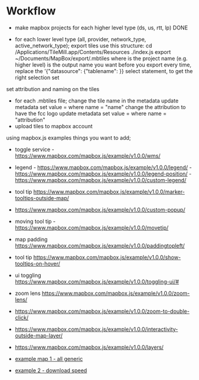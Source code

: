 Workflow
========
- make mapbox projects for each higher level type (ds, us, rtt, lp) DONE

- for each lower level type (all, provider, network_type, active_network_type);
   export tiles
   use this structure:
   		cd /Applications/TileMill.app/Contents/Resources
   		./index.js export <proj> ~/Documents/MapBox/export/<name>.mbtiles
   			where <proj> is the project name (e.g. higher level)
   				  <name> is the output name you want
   before you export every time, replace the '{"datasource": {"tablename": }} 
   select statement, to get the right selection set

set attribution and naming on the tiles
- for each <name>.mbtiles file;
	change the tile name in the metadata
		update metadata set value = <value> where name = "name" 
	change the attribution to have the fcc logo
		update metadata set value = <logo> where name = "attribution"
- upload tiles to mapbox account


using mapbox.js examples things you want to add;
- toggle service - https://www.mapbox.com/mapbox.js/example/v1.0.0/wms/

- legend 	- https://www.mapbox.com/mapbox.js/example/v1.0.0/legend/
			- https://www.mapbox.com/mapbox.js/example/v1.0.0/legend-position/
			- https://www.mapbox.com/mapbox.js/example/v1.0.0/custom-legend/

			
- tool tip https://www.mapbox.com/mapbox.js/example/v1.0.0/marker-tooltips-outside-map/
- https://www.mapbox.com/mapbox.js/example/v1.0.0/custom-popup/
- moving tool tip - https://www.mapbox.com/mapbox.js/example/v1.0.0/movetip/
- map padding https://www.mapbox.com/mapbox.js/example/v1.0.0/paddingtopleft/
- tool tip https://www.mapbox.com/mapbox.js/example/v1.0.0/show-tooltips-on-hover/

- ui toggling https://www.mapbox.com/mapbox.js/example/v1.0.0/toggling-ui/#

- zoom lens https://www.mapbox.com/mapbox.js/example/v1.0.0/zoom-lens/
- https://www.mapbox.com/mapbox.js/example/v1.0.0/zoom-to-double-click/
- https://www.mapbox.com/mapbox.js/example/v1.0.0/interactivity-outside-map-layer/
- https://www.mapbox.com/mapbox.js/example/v1.0.0/layers/


- [example map 1 - all generic](http://bl.ocks.org/feomike/7129604)
- [example 2 - download speed](http://bl.ocks.org/feomike/7236848)
